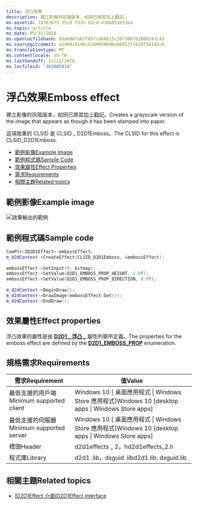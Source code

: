 ```yaml
---
title: 浮凸效果
description: 建立影像的灰階版本，如同已將其加上戳記。
ms.assetid: 74f63875-35cd-f335-62cd-410a953e53ea
ms.topic: article
ms.date: 05/31/2018
ms.openlocfilehash: 8dde087eb7f85fcd68615c39730bf6208024fc43
ms.sourcegitcommit: a1494c819bc5200050696e66057f1020f5b142cb
ms.translationtype: MT
ms.contentlocale: zh-TW
ms.lasthandoff: 12/12/2020
ms.locfileid: "103685916"
---
```

# <a name="emboss-effect"></a><span data-ttu-id="6c590-103">浮凸效果</span><span class="sxs-lookup"><span data-stu-id="6c590-103">Emboss effect</span></span>

<span data-ttu-id="6c590-104">建立影像的灰階版本，如同已將其加上戳記。</span><span class="sxs-lookup"><span data-stu-id="6c590-104">Creates a grayscale version of the image that appears as though it has been stamped into paper.</span></span>

<span data-ttu-id="6c590-105">這項效果的 CLSID 是 CLSID \_ D2D1Emboss。</span><span class="sxs-lookup"><span data-stu-id="6c590-105">The CLSID for this effect is CLSID\_D2D1Emboss.</span></span>

-   [<span data-ttu-id="6c590-106">範例影像</span><span class="sxs-lookup"><span data-stu-id="6c590-106">Example Image</span></span>](#example-image)
-   [<span data-ttu-id="6c590-107">範例程式碼</span><span class="sxs-lookup"><span data-stu-id="6c590-107">Sample Code</span></span>](#sample-code)
-   [<span data-ttu-id="6c590-108">效果屬性</span><span class="sxs-lookup"><span data-stu-id="6c590-108">Effect Properties</span></span>](#effect-properties)
-   [<span data-ttu-id="6c590-109">需求</span><span class="sxs-lookup"><span data-stu-id="6c590-109">Requirements</span></span>](#requirements)
-   [<span data-ttu-id="6c590-110">相關主題</span><span class="sxs-lookup"><span data-stu-id="6c590-110">Related topics</span></span>](#related-topics)

## <a name="example-image"></a><span data-ttu-id="6c590-111">範例影像</span><span class="sxs-lookup"><span data-stu-id="6c590-111">Example image</span></span>

![效果輸出的範例](images/emboss-effect.png)

## <a name="sample-code"></a><span data-ttu-id="6c590-113">範例程式碼</span><span class="sxs-lookup"><span data-stu-id="6c590-113">Sample code</span></span>

```cpp
ComPtr<ID2D1Effect> embossEffect;
m_d2dContext->CreateEffect(CLSID_D2D1Emboss, &embossEffect);
 
embossEffect->SetInput(0, bitmap);
embossEffect->SetValue(D2D1_EMBOSS_PROP_HEIGHT, 1.0f);
embossEffect->SetValue(D2D1_EMBOSS_PROP_DIRECTION, 0.0f);
 
m_d2dContext->BeginDraw();
m_d2dContext->DrawImage(embossEffect.Get());
m_d2dContext->EndDraw();
```

## <a name="effect-properties"></a><span data-ttu-id="6c590-114">效果屬性</span><span class="sxs-lookup"><span data-stu-id="6c590-114">Effect properties</span></span>

<span data-ttu-id="6c590-115">浮凸效果的屬性是由 [**D2D1 \_ 浮凸 \_**](/windows/desktop/api/d2d1effects_2/ne-d2d1effects_2-d2d1_emboss_prop) 屬性列舉所定義。</span><span class="sxs-lookup"><span data-stu-id="6c590-115">The properties for the emboss effect are defined by the [**D2D1\_EMBOSS\_PROP**](/windows/desktop/api/d2d1effects_2/ne-d2d1effects_2-d2d1_emboss_prop) enumeration.</span></span>

## <a name="requirements"></a><span data-ttu-id="6c590-116">規格需求</span><span class="sxs-lookup"><span data-stu-id="6c590-116">Requirements</span></span>



| <span data-ttu-id="6c590-117">需求</span><span class="sxs-lookup"><span data-stu-id="6c590-117">Requirement</span></span> | <span data-ttu-id="6c590-118">值</span><span class="sxs-lookup"><span data-stu-id="6c590-118">Value</span></span> |
|--------------------------|---------------------------------------------------|
| <span data-ttu-id="6c590-119">最低支援的用戶端</span><span class="sxs-lookup"><span data-stu-id="6c590-119">Minimum supported client</span></span> | <span data-ttu-id="6c590-120">Windows 10 \[ 桌面應用程式 \| Windows Store 應用程式\]</span><span class="sxs-lookup"><span data-stu-id="6c590-120">Windows 10 \[desktop apps \| Windows Store apps\]</span></span> |
| <span data-ttu-id="6c590-121">最低支援的伺服器</span><span class="sxs-lookup"><span data-stu-id="6c590-121">Minimum supported server</span></span> | <span data-ttu-id="6c590-122">Windows 10 \[ 桌面應用程式 \| Windows Store 應用程式\]</span><span class="sxs-lookup"><span data-stu-id="6c590-122">Windows 10 \[desktop apps \| Windows Store apps\]</span></span> |
| <span data-ttu-id="6c590-123">標頭</span><span class="sxs-lookup"><span data-stu-id="6c590-123">Header</span></span>                   | <span data-ttu-id="6c590-124">d2d1effects \_ 2。h</span><span class="sxs-lookup"><span data-stu-id="6c590-124">d2d1effects\_2.h</span></span>                                  |
| <span data-ttu-id="6c590-125">程式庫</span><span class="sxs-lookup"><span data-stu-id="6c590-125">Library</span></span>                  | <span data-ttu-id="6c590-126">d2d1 .lib，dxguid .lib</span><span class="sxs-lookup"><span data-stu-id="6c590-126">d2d1.lib, dxguid.lib</span></span>                              |

## <a name="related-topics"></a><span data-ttu-id="6c590-127">相關主題</span><span class="sxs-lookup"><span data-stu-id="6c590-127">Related topics</span></span>

* [<span data-ttu-id="6c590-128">ID2D1Effect 介面</span><span class="sxs-lookup"><span data-stu-id="6c590-128">ID2D1Effect interface</span></span>](/windows/desktop/api/d2d1_1/nn-d2d1_1-id2d1effect)
